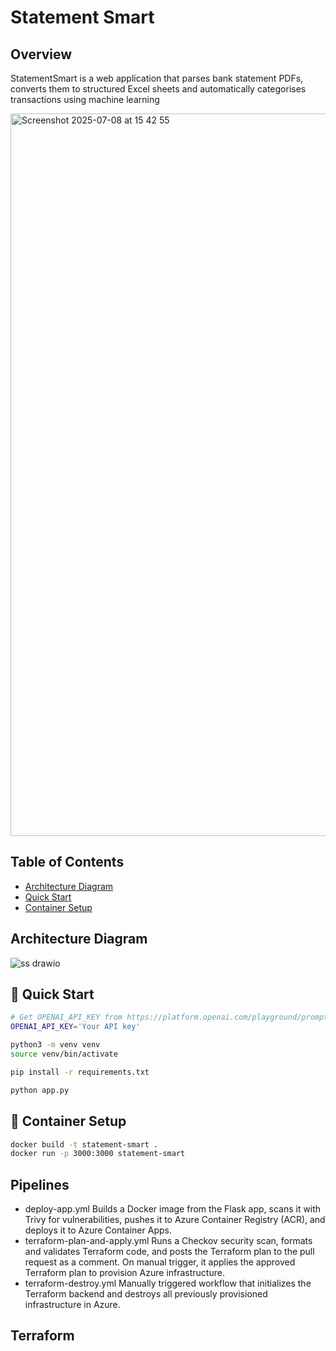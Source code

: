 # Statement Smart

## Overview

StatementSmart is a web application that parses bank statement PDFs, converts them to structured Excel sheets and
automatically categorises transactions using machine learning

<img width="1156" alt="Screenshot 2025-07-08 at 15 42 55" src="https://github.com/user-attachments/assets/1a4a614d-0db3-4ec3-9f0a-a639b54138dc" />

## Table of Contents

- [Architecture Diagram](#architecture-diagram)
- [Quick Start](#quick-start)
- [Container Setup](#container-setup)

## Architecture Diagram

![ss drawio](https://github.com/user-attachments/assets/b8922449-f701-4f45-b6d8-efe7bc99aa40)

## 🚀 Quick Start
```bash
# Get OPENAI_API_KEY from https://platform.openai.com/playground/prompts and add to .env file.
OPENAI_API_KEY='Your API key'

python3 -m venv venv
source venv/bin/activate

pip install -r requirements.txt

python app.py
```

## 🐳 Container Setup
```bash
docker build -t statement-smart .
docker run -p 3000:3000 statement-smart 
```


## Pipelines
- deploy-app.yml
  Builds a Docker image from the Flask app, scans it with Trivy for vulnerabilities, pushes it to Azure Container Registry (ACR), and deploys it to Azure Container Apps.
- terraform-plan-and-apply.yml
  Runs a Checkov security scan, formats and validates Terraform code, and posts the Terraform plan to the pull request as a comment. On manual trigger, it applies the approved       Terraform plan to provision Azure infrastructure.
- terraform-destroy.yml
  Manually triggered workflow that initializes the Terraform backend and destroys all previously provisioned infrastructure in Azure.


## Terraform





